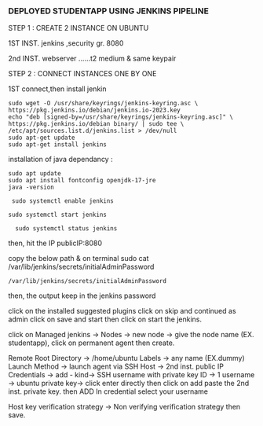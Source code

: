 ### DEPLOYED STUDENTAPP USING JENKINS PIPELINE


STEP 1 : CREATE 2 INSTANCE ON UBUNTU

1ST INST. jenkins ,security gr. 8080

2nd INST. webserver ......t2 medium & same keypair

STEP 2 : CONNECT INSTANCES ONE BY ONE

1ST connect,then install jenkin
    
  ```
  sudo wget -O /usr/share/keyrings/jenkins-keyring.asc \
  https://pkg.jenkins.io/debian/jenkins.io-2023.key
  echo "deb [signed-by=/usr/share/keyrings/jenkins-keyring.asc]" \
  https://pkg.jenkins.io/debian binary/ | sudo tee \
  /etc/apt/sources.list.d/jenkins.list > /dev/null
  sudo apt-get update
  sudo apt-get install jenkins
  ```

 installation of java dependancy :

  ```
  sudo apt update
  sudo apt install fontconfig openjdk-17-jre
  java -version
  ```
  ```
   sudo systemctl enable jenkins 
   ```

  ```
  sudo systemctl start jenkins
  ```

```
  sudo systemctl status jenkins
```

then, hit the IP   publicIP:8080

copy the below path & on terminal sudo cat /var/lib/jenkins/secrets/initialAdminPassword

```
/var/lib/jenkins/secrets/initialAdminPassword
```

then, the output keep in the jenkins password

click on the installed suggested plugins
click on skip and continued as admin
click on save and start
then click on start the jenkins.

click on Managed jenkins -> Nodes -> new node -> give the node name (EX. studentapp), click on permanent agent then create.

Remote Root Directory -> /home/ubuntu
Labels -> any name (EX.dummy)
Launch Method -> launch agent via SSH
Host -> 2nd inst. public IP
Credentials -> add - kind-> SSH username with private key
                     ID -> 1
                     username -> ubuntu
                     private key-> click enter directly then click on add 
                                  paste the 2nd inst. private key. then ADD
In credential select your username

Host key verification strategy -> Non verifying verification strategy
then save.



